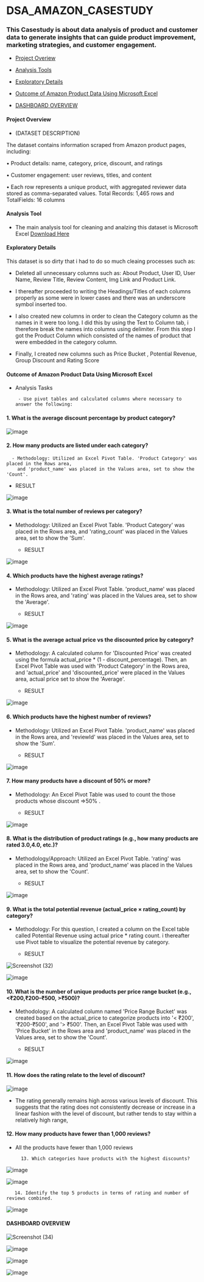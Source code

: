 # DSA_AMAZON_CASESTUDY

### This Casestudy is about data analysis of product and customer data to generate insights that can guide product improvement, marketing strategies, and customer engagement.

- [Project Overiew](#project-overview)

- [Analysis Tools](#analysis-tools)

- [Exploratory Details](#eploratory-details)

- [Outcome of Amazon Product Data Using Microsoft Excel](#outcome-of-amazon-product-data-using-microsoft-excel)

- [DASHBOARD OVERVIEW](#dashboard-overview)


#### Project Overview

- (DATASET DESCRIPTION) 

The dataset contains information scraped from Amazon product pages, including:

• Product details: name, category, price, discount, and ratings

• Customer engagement: user reviews, titles, and content

• Each row represents a unique product, with aggregated reviewer data stored as comma-separated values. Total Records: 1,465 rows and TotalFields: 16 columns



#### Analysis Tool

- The main analysis tool for cleaning and analzing this dataset is Microsoft Excel [Download Here](https://www.microsoft.com)


#### Exploratory Details

This dataset is so dirty that i had to do so much cleaing processes such as:

- Deleted all unnecessary columns such as: About Product, User ID, User Name, Review Title, Review Content, Img Link and Product Link.

- I thereafter proceeded to writing the Headings/Titles of each columns properly as some were in lower cases and there was an underscore symbol inserted too.

- I also created new columns in order to clean the Category column as the names in it were too long. I did this by using the Text to Column tab,
  i therefore break the names into columns using delimiter. From this step I got the Product Column which consisted of the names of product that were embedded in the category column.

- Finally, I  created new columns such as Price Bucket , Potential Revenue, Group Discount and Rating Score

#### Outcome of Amazon Product Data Using Microsoft Excel

- Analysis Tasks

       - Use pivot tables and calculated columns where necessary to answer the following:
  
#### 1. What is the average discount percentage by product category?

![image](https://github.com/user-attachments/assets/bf63b81d-057e-4311-9319-bab030dd25b2)


#### 2. How many products are listed under each category?

      - Methodology: Utilized an Excel Pivot Table. 'Product Category' was placed in the Rows area, 
        and 'product_name' was placed in the Values area, set to show the 'Count'. 

   - RESULT
  
 ![image](https://github.com/user-attachments/assets/2056163b-5f72-4ba5-b900-884155b40d6c)

        
#### 3. What is the total number of reviews per category?

- Methodology: Utilized an Excel Pivot Table. 'Product Category' was placed in the Rows area, and 'rating_count' was placed in the Values area, set to show the 'Sum'.
   
   - RESULT
  
![image](https://github.com/user-attachments/assets/8a680f63-a26c-4408-8175-3c5fc5d3fbbb)
 

#### 4. Which products have the highest average ratings?

- Methodology: Utilized an Excel Pivot Table. 'product_name' was placed in the Rows area, and 'rating' was placed in the Values area, set to show the 'Average'.

     - RESULT
    
![image](https://github.com/user-attachments/assets/77d0f089-1447-4839-9913-732a2a77f1f2)


 #### 5. What is the average actual price vs the discounted price by category?

- Methodology: A calculated column for 'Discounted Price' was created using the formula actual_price * (1 - discount_percentage).
  Then, an Excel Pivot Table was used with 'Product Category' in the Rows area, and 'actual_price'
  and 'discounted_price' were placed in the Values area, actual price set to show the 'Average'.

   - RESULT

![image](https://github.com/user-attachments/assets/1e1e5214-4f59-4155-b240-bce4ef2ce875)


#### 6. Which products have the highest number of reviews?

- Methodology: Utilized an Excel Pivot Table. 'product_name' was placed in the Rows area, and 'reviewId' was placed in the Values area, set to show the 'Sum'.

  - RESULT
    
![image](https://github.com/user-attachments/assets/1c79b1a1-3a29-4726-81fc-b863a2a747cc)

         
#### 7. How many products have a discount of 50% or more?

- Methodology: An Excel Pivot Table was  used to count the those products whose discount =>50% .

     - RESULT

![image](https://github.com/user-attachments/assets/44e14636-8231-4764-a1ce-d2e2e4af8cac)


#### 8. What is the distribution of product ratings (e.g., how many products are rated 3.0,4.0, etc.)?

- Methodology/Approach: Utilized an Excel Pivot Table. 'rating' was placed in the Rows area, and 'product_name' was placed in the Values area, set to show the 'Count'.

    - RESULT
      
![image](https://github.com/user-attachments/assets/2d3520ab-fd91-423b-a1e9-edef459d24fd)


 #### 9. What is the total potential revenue (actual_price × rating_count) by category?

- Methodology: For this question, I created a column on the Excel table called Potential Revenue using actual price * rating count. i thereafter use Pivot table to visualize the potential revenue by category.

     - RESULT

![Screenshot (32)](https://github.com/user-attachments/assets/0299d1da-da30-4b97-9576-606a76904a27)

![image](https://github.com/user-attachments/assets/e65c273e-2ea3-4666-9220-2e31f4be8782)


#### 10. What is the number of unique products per price range bucket (e.g., <₹200,₹200–₹500, >₹500)?

- Methodology: A calculated column named 'Price Range Bucket' was created based on the actual_price to categorize products into
   '< ₹200', '₹200-₹500', and '> ₹500'. Then, an Excel Pivot Table was used with 'Price Bucket' in the Rows area and 'product_name'
    was placed in the Values area, set to show the 'Count'.

  - RESULT
    
![image](https://github.com/user-attachments/assets/daca1935-5722-4323-8334-eb309ad2bb21)


#### 11. How does the rating relate to the level of discount?

![image](https://github.com/user-attachments/assets/79f52cb1-5f46-46d1-ada1-97d19f924b93)

- The rating generally remains high across various levels of discount. This suggests that the rating does
  not consistently decrease or increase in a linear fashion with the level of discount, but rather tends to stay within a relatively high range,
  
	
#### 12. How many products have fewer than 1,000 reviews?

- All the products have fewer than 1,000 reviews 
       
	
 
        13. Which categories have products with the highest discounts?

![image](https://github.com/user-attachments/assets/f3515b71-6a8a-4b32-8c94-37bde0a07929)


![image](https://github.com/user-attachments/assets/eb2c125b-6789-411a-a48b-8015e261d86a)
  


       14. Identify the top 5 products in terms of rating and number of reviews combined.

![image](https://github.com/user-attachments/assets/2c0fb1ce-e66b-41cf-b168-fd36de79296f)



#### DASHBOARD OVERVIEW

![Screenshot (34)](https://github.com/user-attachments/assets/ae8f7778-93b2-4a67-b7ac-1aecb158014c)

![image](https://github.com/user-attachments/assets/5daf34a9-43cb-45bc-b253-03a1c6b78e10)

![image](https://github.com/user-attachments/assets/3deb64ef-1ca5-456a-940c-b20ee47cb7b2)

![image](https://github.com/user-attachments/assets/12f826e9-b8b3-4ea1-9a21-73e49bc85470)






